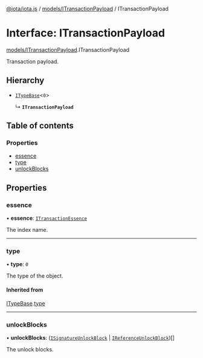 [@iota/iota.js](../README.md) / [models/ITransactionPayload](../modules/models_itransactionpayload.md) / ITransactionPayload

# Interface: ITransactionPayload

[models/ITransactionPayload](../modules/models_itransactionpayload.md).ITransactionPayload

Transaction payload.

## Hierarchy

- [`ITypeBase`](models_itypebase.itypebase.md)<``0``\>

  ↳ **`ITransactionPayload`**

## Table of contents

### Properties

- [essence](models_itransactionpayload.itransactionpayload.md#essence)
- [type](models_itransactionpayload.itransactionpayload.md#type)
- [unlockBlocks](models_itransactionpayload.itransactionpayload.md#unlockblocks)

## Properties

### essence

• **essence**: [`ITransactionEssence`](models_itransactionessence.itransactionessence.md)

The index name.

___

### type

• **type**: ``0``

The type of the object.

#### Inherited from

[ITypeBase](models_itypebase.itypebase.md).[type](models_itypebase.itypebase.md#type)

___

### unlockBlocks

• **unlockBlocks**: ([`ISignatureUnlockBlock`](models_isignatureunlockblock.isignatureunlockblock.md) \| [`IReferenceUnlockBlock`](models_ireferenceunlockblock.ireferenceunlockblock.md))[]

The unlock blocks.
